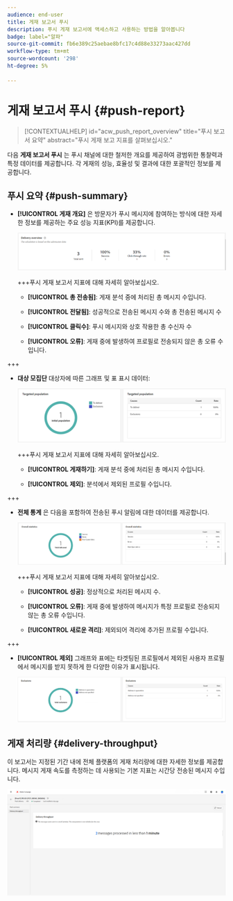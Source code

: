 ```yaml
---
audience: end-user
title: 게재 보고서 푸시
description: 푸시 게재 보고서에 액세스하고 사용하는 방법을 알아봅니다
badge: label="알파"
source-git-commit: fb6e389c25aebae8bfc17c4d88e33273aac427dd
workflow-type: tm+mt
source-wordcount: '298'
ht-degree: 5%

---
```


# 게재 보고서 푸시 {#push-report}

>[!CONTEXTUALHELP]
>id="acw_push_report_overview"
>title="푸시 보고서 요약"
>abstract="푸시 게재 보고 지표를 살펴보십시오."

다음 **게재 보고서 푸시** 는 푸시 채널에 대한 철저한 개요를 제공하여 광범위한 통찰력과 특정 데이터를 제공합니다. 각 게재의 성능, 효율성 및 결과에 대한 포괄적인 정보를 제공합니다.

## 푸시 요약 {#push-summary}

* **[!UICONTROL 게재 개요]** 은 방문자가 푸시 메시지에 참여하는 방식에 대한 자세한 정보를 제공하는 주요 성능 지표(KPI)를 제공합니다.

  ![](assets/reporting_push_3.png)

  +++푸시 게재 보고서 지표에 대해 자세히 알아보십시오.

   * **[!UICONTROL 총 전송됨]**: 게재 분석 중에 처리된 총 메시지 수입니다.

   * **[!UICONTROL 전달됨]**: 성공적으로 전송된 메시지 수와 총 전송된 메시지 수

   * **[!UICONTROL 클릭수]**: 푸시 메시지와 상호 작용한 총 수신자 수

   * **[!UICONTROL 오류]**: 게재 중에 발생하여 프로필로 전송되지 않은 총 오류 수입니다.

+++

* **대상 모집단** 대상자에 따른 그래프 및 표 표시 데이터:

  ![](assets/reporting_push_4.png)

  +++푸시 게재 보고서 지표에 대해 자세히 알아보십시오.

   * **[!UICONTROL 게재하기]**: 게재 분석 중에 처리된 총 메시지 수입니다.

   * **[!UICONTROL 제외]**: 분석에서 제외된 프로필 수입니다.

+++

* **전체 통계** 은 다음을 포함하여 전송된 푸시 알림에 대한 데이터를 제공합니다.

  ![](assets/reporting_push_5.png)

  +++푸시 게재 보고서 지표에 대해 자세히 알아보십시오.

   * **[!UICONTROL 성공]**: 정상적으로 처리된 메시지 수.

   * **[!UICONTROL 오류]**: 게재 중에 발생하여 메시지가 특정 프로필로 전송되지 않는 총 오류 수입니다.

   * **[!UICONTROL 새로운 격리]**: 제외되어 격리에 추가된 프로필 수입니다.

+++

* **[!UICONTROL 제외]** 그래프와 표에는 타겟팅된 프로필에서 제외된 사용자 프로필에서 메시지를 받지 못하게 한 다양한 이유가 표시됩니다.

  ![](assets/reporting_push_6.png)

## 게재 처리량 {#delivery-throughput}

이 보고서는 지정된 기간 내에 전체 플랫폼의 게재 처리량에 대한 자세한 정보를 제공합니다. 메시지 게재 속도를 측정하는 데 사용되는 기본 지표는 시간당 전송된 메시지 수입니다.

![](assets/reporting_push_2.png)
